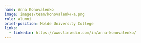 ```yaml
---
name: Anna Konovalenko
image: images/team/konovalenko-a.png
role: alumni
brief-position: Molde University College
links:
  - linkedin: https://www.linkedin.com/in/anna-konovalenko/
---
```


